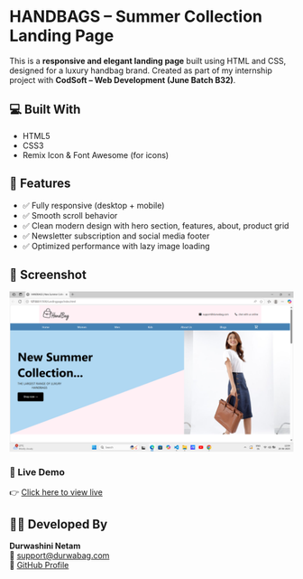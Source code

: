 # HANDBAGS – Summer Collection Landing Page

This is a **responsive and elegant landing page** built using HTML and CSS, designed for a luxury handbag brand. Created as part of my internship project with **CodSoft – Web Development (June Batch B32)**.

## 💻 Built With

- HTML5  
- CSS3  
- Remix Icon & Font Awesome (for icons)  

## 🌟 Features

- ✅ Fully responsive (desktop + mobile)
- ✅ Smooth scroll behavior
- ✅ Clean modern design with hero section, features, about, product grid
- ✅ Newsletter subscription and social media footer
- ✅ Optimized performance with lazy image loading

## 📸 Screenshot

![Landing Page Preview](Screenshot%20(141).png)


### 🔗 Live Demo

👉 [Click here to view live](https://durwashini-netam.github.io/CODSOFT/Task-2/index.html)


## 🧑‍💻 Developed By

**Durwashini Netam**  
📧 support@durwabag.com  
🔗 [GitHub Profile](https://github.com/Durwashini-Netam)


